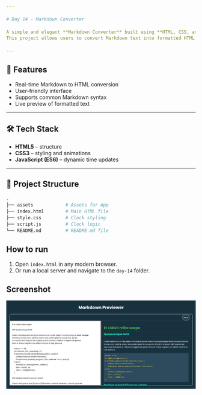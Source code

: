 ```yaml
---

# Day 14 - Markdown Converter

A simple and elegant **Markdown Converter** built using **HTML, CSS, and JavaScript**.
This project allows users to convert Markdown text into formatted HTML in real-time.

---
```


## 🚀 Features
- Real-time Markdown to HTML conversion
- User-friendly interface
- Supports common Markdown syntax
- Live preview of formatted text

---

## 🛠️ Tech Stack
- **HTML5** – structure  
- **CSS3** – styling and animations  
- **JavaScript (ES6)** – dynamic time updates  

---

## 📂 Project Structure
```bash
.
├── assets            # Assets for App
├── index.html        # Main HTML file
├── style.css         # Clock styling
├── script.js         # Clock logic
└── README.md         # README.md file

```
## How to run
1. Open `index.html` in any modern browser.  
2. Or run a local server and navigate to the `day-14` folder.  

## Screenshot
![Day 14 Screenshot](./assets/day-14.png)